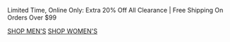 Limited Time, Online Only: Extra 20% Off All Clearance | Free Shipping On Orders Over $99

[SHOP MEN'S](https://www.abercrombie.com/shop/us/mens-clearance?icmp=ICT:HOL24:M-A:SB:B:CLE:PRM:CPO:SeptWk5:X:) [SHOP WOMEN'S](https://www.abercrombie.com/shop/us/womens-clearance?icmp=ICT:HOL24:F-A:SB:B:CLE:PRM:CPO:SeptWk5:X:)
